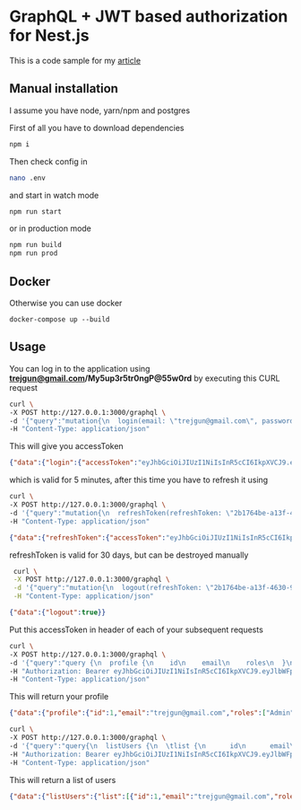 # GraphQL + JWT based authorization for Nest.js

This is a code sample for my [article](https://trejgun.github.io/articles/graphql-based-authorization-for-nestjs)

## Manual installation

I assume you have node, yarn/npm and postgres

First of all you have to download dependencies

```bash
npm i
```

Then check config in
```bash
nano .env
```

and start in watch mode
```bash
npm run start
```

or in production mode
```bash
npm run build
npm run prod
```

## Docker

Otherwise you can use docker

```shell script
docker-compose up --build
```

## Usage

You can log in to the application using **trejgun@gmail.com/My5up3r5tr0ngP@55w0rd** by executing this CURL request

```bash
curl \
-X POST http://127.0.0.1:3000/graphql \
-d '{"query":"mutation{\n  login(email: \"trejgun@gmail.com\", password: \"My5up3r5tr0ngP@55w0rd\") {\n    accessToken\n    refreshToken\n    accessTokenExpiresAt\n    refreshTokenExpiresAt\n  }\n}\n"}' \
-H "Content-Type: application/json"
```

This will give you accessToken
```json
{"data":{"login":{"accessToken":"eyJhbGciOiJIUzI1NiIsInR5cCI6IkpXVCJ9.eyJlbWFpbCI6InRyZWpndW5AZ21haWwuY29tIiwiaWF0IjoxNTcyOTU3NzMwLCJleHAiOjE1NzMyNTc3MzB9.U3Fx9eYu-qSmPLjB0-2tbs8xouXGncwey4g9FYj5GHY","refreshToken":"5170b4a5-1cea-4d4e-868a-b42dd2aec1e2","accessTokenExpiresAt":1572957798255,"refreshTokenExpiresAt":1575549498255}}}
```

which is valid for 5 minutes, after this time you have to refresh it using
```sh
curl \
-X POST http://127.0.0.1:3000/graphql \
-d '{"query":"mutation{\n  refreshToken(refreshToken: \"2b1764be-a13f-4630-9696-09f9e0f2bbd7\") {\n    accessToken\n    refreshToken\n    accessTokenExpiresAt\n    refreshTokenExpiresAt\n  }\n}"}' \
-H "Content-Type: application/json"
```

```json
{"data":{"refreshToken":{"accessToken":"eyJhbGciOiJIUzI1NiIsInR5cCI6IkpXVCJ9.eyJlbWFpbCI6InRyZWpndW5AZ21haWwuY29tIiwiaWF0IjoxNTcyOTU3NjA0LCJleHAiOjE1NzMyNTc2MDR9.WSXXz20wbsOajwefbDQ7wb2tgdRLRby02AzhzfyDvjw","refreshToken":"72633d7f-2327-4508-940d-86780b3ba7b7","accessTokenExpiresAt":1572957798255,"refreshTokenExpiresAt":1575549498255}}}
```

refreshToken is valid for 30 days, but can be destroyed manually

```sh
 curl \
 -X POST http://127.0.0.1:3000/graphql \
 -d '{"query":"mutation{\n  logout(refreshToken: \"2b1764be-a13f-4630-9696-09f9e0f2bbd7\")\n}"}' \
 -H "Content-Type: application/json"
 ```

```json
{"data":{"logout":true}}
```

Put this accessToken in header of each of your subsequent requests

```bash
curl \
-X POST http://127.0.0.1:3000/graphql \
-d '{"query":"query {\n  profile {\n    id\n    email\n    roles\n  }\n}"}' \
-H "Authorization: Bearer eyJhbGciOiJIUzI1NiIsInR5cCI6IkpXVCJ9.eyJlbWFpbCI6InRyZWpndW5AZ21haWwuY29tIiwiaWF0IjoxNjE4OTc0MTIzLCJleHAiOjE2MTg5NzQ0MjN9.MPTGJ3mjJ5HjFsC1XLBCT1oGdLSG3VSPAaArO_E3Ong" \
-H "Content-Type: application/json"
```

This will return your profile
```json
{"data":{"profile":{"id":1,"email":"trejgun@gmail.com","roles":["Admin"]}}}
```

```bash
curl \
-X POST http://127.0.0.1:3000/graphql \
-d '{"query":"query{\n  listUsers {\n  \tlist {\n      id\n      email\n      roles\n    }\n    count\n  }\n}"}' \
-H "Authorization: Bearer eyJhbGciOiJIUzI1NiIsInR5cCI6IkpXVCJ9.eyJlbWFpbCI6InRyZWpndW5AZ21haWwuY29tIiwiaWF0IjoxNTcyOTU2MDUzLCJleHAiOjE1NzMyNTYwNTN9.-RrT9N1CclFelsWnwAAgsTBGTJLmRRuhcYhjTWu4jA0" \
-H "Content-Type: application/json"
```

This will return a list of users
```json
{"data":{"listUsers":{"list":[{"id":1,"email":"trejgun@gmail.com","roles":["Admin"]}],"count":1}}}
```
